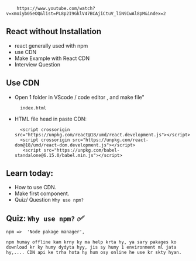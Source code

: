         https://www.youtube.com/watch?v=xmoiyb05eOQ&list=PL8p2I9GklV47BCAjiCtuV_liN9IwAl8pM&index=2

## React without Installation

* react generally used with npm
*  use CDN
* Make Example with React CDN
* Interview Question

## Use CDN
* Open 1 folder in  VScode / code editor , and make file"

        index.html

* HTML file head in paste CDN:

        <script crossorigin src="https://unpkg.com/react@18/umd/react.development.js"></script>
        <script crossorigin src="https://unpkg.com/react-dom@18/umd/react-dom.development.js"></script>
         <script src="https://unpkg.com/babel-standalone@6.15.0/babel.min.js"></script>


## Learn today:
 * How to use CDN.
 * Make first component.
 * Quiz/ Question `Why use npm?`

 ## Quiz: `Why use npm?` _✅_

 `npm =>  'Node pakage manager',`

 `npm humay offline kam krny ky ma help krta hy, ya sary pakages ko download kr ky humy dydyta hyy, jis sy humy 1 environment ml jata hy,.... CDN api ke trha hota hy hum osy online he use kr skty hyan.`